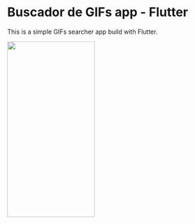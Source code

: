 # Buscador de GIFs app - Flutter

This is a simple GIFs searcher app build with Flutter.

<img src="/assets/buscador_gifs.gif" width="200" height="400"/>